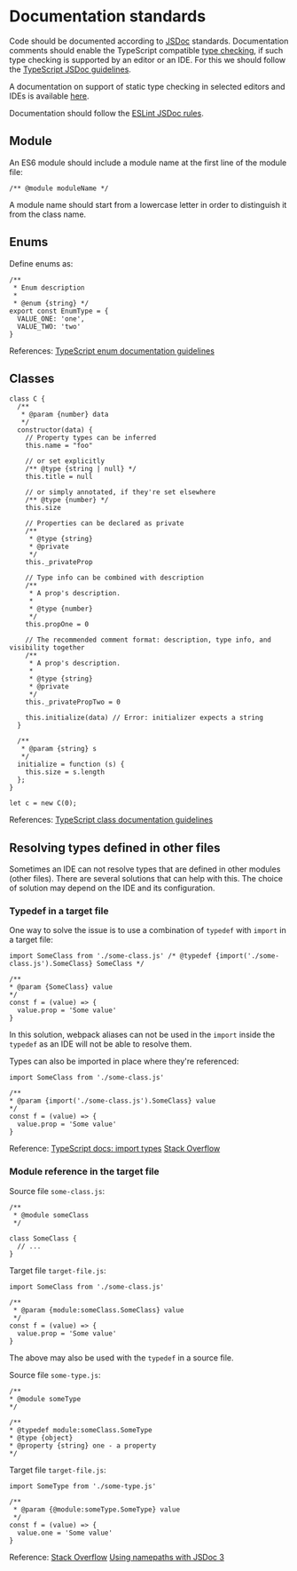 # Documentation standards

Code should be documented according to [JSDoc](https://jsdoc.app/) standards. Documentation comments should enable the
TypeScript compatible [type checking](https://www.typescriptlang.org/docs/handbook/type-checking-javascript-files.html),
if such type checking is supported by an editor or an IDE. For this we should follow the 
[TypeScript JSDoc guidelines](https://www.typescriptlang.org/docs/handbook/jsdoc-supported-types.html).

A documentation on support of static type checking in selected editors and IDEs is available [here](https://github.com/alpheios-project/documentation/blob/master/development/static-type-checking-in-ides.md).

Documentation should follow the [ESLint JSDoc rules](https://eslint.org/docs/rules/valid-jsdoc).

## Module
An ES6 module should include a module name at the first line of the module file:
```
/** @module moduleName */
```

A module name should start from a lowercase letter in order to distinguish it from the class name.

## Enums

Define enums as:
```
/**
 * Enum description
 *
 * @enum {string} */
export const EnumType = {
  VALUE_ONE: 'one',
  VALUE_TWO: 'two'
}
```

References:
[TypeScript enum documentation guidelines](https://www.typescriptlang.org/docs/handbook/jsdoc-supported-types.html#enum)


## Classes

```
class C {
  /**
   * @param {number} data
   */
  constructor(data) {
    // Property types can be inferred
    this.name = "foo"

    // or set explicitly
    /** @type {string | null} */
    this.title = null

    // or simply annotated, if they're set elsewhere
    /** @type {number} */
    this.size
    
    // Properties can be declared as private
    /** 
     * @type {string}
     * @private 
     */
    this._privateProp
    
    // Type info can be combined with description
    /**
     * A prop's description.
     *
     * @type {number}
     */
    this.propOne = 0
    
    // The recommended comment format: description, type info, and visibility together
    /**
     * A prop's description.
     *
     * @type {string}
     * @private 
     */
    this._privatePropTwo = 0

    this.initialize(data) // Error: initializer expects a string
  }
  
  /**
   * @param {string} s
   */
  initialize = function (s) {
    this.size = s.length
  };
}

let c = new C(0);
```

References:
[TypeScript class documentation guidelines](https://www.typescriptlang.org/docs/handbook/jsdoc-supported-types.html#classes)

## Resolving types defined in other files

Sometimes an IDE can not resolve types that are defined in other modules (other files). There are several solutions
that can help with this. The choice of solution may depend on the IDE and its configuration.

### Typedef in a target file

One way to solve the issue is to use a combination of `typedef` with `import` in a target file:
```
import SomeClass from './some-class.js' /* @typedef {import('./some-class.js').SomeClass} SomeClass */

/**
* @param {SomeClass} value
*/
const f = (value) => {
  value.prop = 'Some value'
}
```

In this solution, webpack aliases can not be used in the `import` inside the `typedef` as an IDE will not be able to
resolve them.

Types can also be imported in place where they're referenced:
```
import SomeClass from './some-class.js'

/**
* @param {import('./some-class.js').SomeClass} value
*/
const f = (value) => {
  value.prop = 'Some value'
}
```

Reference:
[TypeScript docs: import types](https://www.typescriptlang.org/docs/handbook/jsdoc-supported-types.html#import-types)
[Stack Overflow](https://stackoverflow.com/questions/49836644/how-to-import-a-typedef-from-one-file-to-another-in-jsdoc-using-node-js)

### Module reference in the target file

Source file `some-class.js`:
```
/**
 * @module someClass
 */

class SomeClass {
  // ...
}
```

Target file `target-file.js`:
```
import SomeClass from './some-class.js'

/**
 * @param {module:someClass.SomeClass} value
 */
const f = (value) => {
  value.prop = 'Some value'
}
```

The above may also be used with the `typedef` in a source file.

Source file `some-type.js`:
```
/**
* @module someType
*/
 
/**
* @typedef module:someClass.SomeType
* @type {object}
* @property {string} one - a property
*/
```

Target file `target-file.js`:
```
import SomeType from './some-type.js'

/**
 * @param {@module:someType.SomeType} value
 */
const f = (value) => {
  value.one = 'Some value'
}
```
Reference:
[Stack Overflow](https://stackoverflow.com/questions/42829250/jsdoc-reference-typedef-ed-type-from-other-module)
[Using namepaths with JSDoc 3](https://jsdoc.app/about-namepaths.html)
